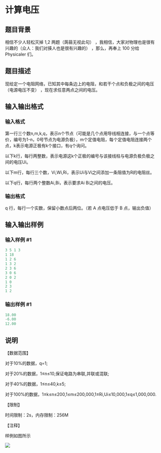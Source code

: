 # 计算电压

## 题目背景

相信不少人轻松灭掉 1,2 两题（蒟蒻无视此句） ，我相信，大家对物理也是很有兴趣的（众人：我们对揍人也是很有兴趣的） ，那么，再奉上 100 分给Physicaler 们。

## 题目描述

现给定一个电阻网络，已知其中每条边上的电阻，和若干个点和负极之间的电压（电源电压不变） ，现在求任意两点之间的电压。

## 输入输出格式

### 输入格式

第一行三个数n,m,k,q，表示n个节点（可能是几个点用导线相连接，与一个点等价，编号为1-n，0号节点为电源负极），m个定值电阻，每个定值电阻连接两个点，k表示电源正极有k个接口，有q个询问。

以下k行，每行两整数，表示电源这k个正极的编号与该接线柱与电源负极负极之间的电压Ui。

以下m行，每行三个数，Vi,Wi,Ri，表示Ui与Vi之间添加一条阻值为R的电阻丝。

以下q行，每行两个整数Ai,Bi，表示要求Ai Bi之间的电压。

### 输出格式

q 行，每行一个实数，保留小数点后两位。（若 A 点电压低于 B 点，输出负值）

## 输入输出样例

### 输入样例 #1

```cpp
3 5 1 3
1 18
1 2 6
1 3 2
2 3 6
3 0 6
2 0 2
1 0
2 3
1 2

```
### 输出样例 #1

```cpp
18.00
-6.00
12.00

```
## 说明

【数据范围】

对于10%的数据，q=1;

对于20%的数据，1≤n≤10,保证电路为串联,并联或混联;

对于40%的数据，1≤n≤40,k≤5;

对于100%的数据，1≤k≤n≤200,1≤m≤200,000,1≤Ri,Ui≤10,000,1≤q≤1,000,000.

【限制】

时间限制：2s，内存限制：256M

【注释】

样例如图所示

![](https://cdn.luogu.com.cn/upload/pic/722.png)

